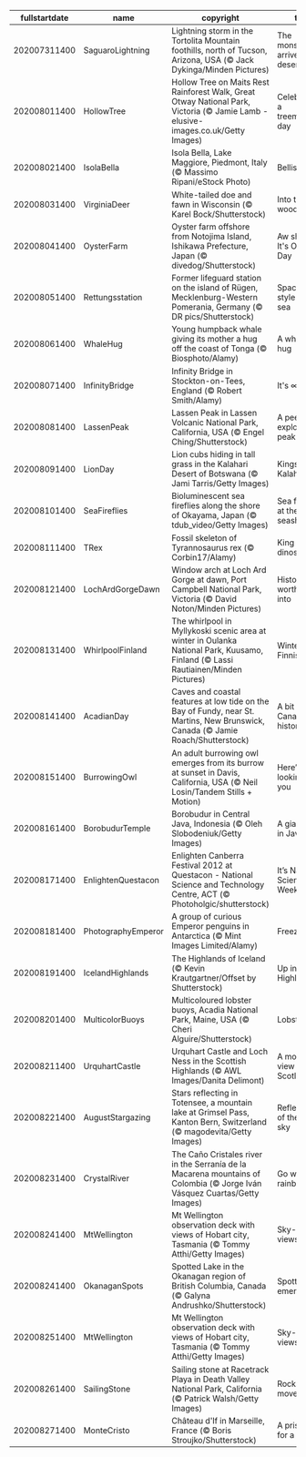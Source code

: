 |fullstartdate|name|copyright|title|image|
|--|--|--|--|--|
202007311400|SaguaroLightning|Lightning storm in the Tortolita Mountain foothills, north of Tucson, Arizona, USA (© Jack Dykinga/Minden Pictures)|The monsoon arrives in the desert|![](/en-AU/2020/08/202007311400SaguaroLightning.jpg)|
202008011400|HollowTree|Hollow Tree on Maits Rest Rainforest Walk, Great Otway National Park, Victoria (© Jamie Lamb - elusive-images.co.uk/Getty Images)|Celebrating a treemendous day|![](/en-AU/2020/08/202008011400HollowTree.jpg)|
202008021400|IsolaBella|Isola Bella, Lake Maggiore, Piedmont, Italy (© Massimo Ripani/eStock Photo)|Bellissima!|![](/en-AU/2020/08/202008021400IsolaBella.jpg)|
202008031400|VirginiaDeer|White-tailed doe and fawn in Wisconsin (© Karel Bock/Shutterstock)|Into the woods|![](/en-AU/2020/08/202008031400VirginiaDeer.jpg)|
202008041400|OysterFarm|Oyster farm offshore from Notojima Island, Ishikawa Prefecture, Japan (© divedog/Shutterstock)|Aw shucks, It's Oyster Day|![](/en-AU/2020/08/202008041400OysterFarm.jpg)|
202008051400|Rettungsstation|Former lifeguard station on the island of Rügen, Mecklenburg-Western Pomerania, Germany (© DR pics/Shutterstock)|Space-age style by the sea|![](/en-AU/2020/08/202008051400Rettungsstation.jpg)|
202008061400|WhaleHug|Young humpback whale giving its mother a hug off the coast of Tonga (© Biosphoto/Alamy)|A whale of a hug|![](/en-AU/2020/08/202008061400WhaleHug.jpg)|
202008071400|InfinityBridge|Infinity Bridge in Stockton-on-Tees, England (© Robert Smith/Alamy)|It's ∞ Day!|![](/en-AU/2020/08/202008071400InfinityBridge.jpg)|
202008081400|LassenPeak|Lassen Peak in Lassen Volcanic National Park, California, USA (© Engel Ching/Shutterstock)|A peek at an explosive peak|![](/en-AU/2020/08/202008081400LassenPeak.jpg)|
202008091400|LionDay|Lion cubs hiding in tall grass in the Kalahari Desert of Botswana (© Jami Tarris/Getty Images)|Kings of the Kalahari|![](/en-AU/2020/08/202008091400LionDay.jpg)|
202008101400|SeaFireflies|Bioluminescent sea fireflies along the shore of Okayama, Japan (© tdub_video/Getty Images)|Sea fireflies at the seashore|![](/en-AU/2020/08/202008101400SeaFireflies.jpg)|
202008111400|TRex|Fossil skeleton of Tyrannosaurus rex (© Corbin17/Alamy)|King of the dinosaurs|![](/en-AU/2020/08/202008111400TRex.jpg)|
202008121400|LochArdGorgeDawn|Window arch at Loch Ard Gorge at dawn, Port Campbell National Park, Victoria (© David Noton/Minden Pictures)|History worth diving into|![](/en-AU/2020/08/202008121400LochArdGorgeDawn.jpg)|
202008131400|WhirlpoolFinland|The whirlpool in Myllykoski scenic area at winter in Oulanka National Park, Kuusamo, Finland (© Lassi Rautiainen/Minden Pictures)|Winter in the Finnish wilds|![](/en-AU/2020/08/202008131400WhirlpoolFinland.jpg)|
202008141400|AcadianDay|Caves and coastal features at low tide on the Bay of Fundy, near St. Martins, New Brunswick, Canada (© Jamie Roach/Shutterstock)|A bit of Canadian history|![](/en-AU/2020/08/202008141400AcadianDay.jpg)|
202008151400|BurrowingOwl|An adult burrowing owl emerges from its burrow at sunset in Davis, California, USA (© Neil Losin/Tandem Stills + Motion)|Here’s looking at you|![](/en-AU/2020/08/202008151400BurrowingOwl.jpg)|
202008161400|BorobudurTemple|Borobudur in Central Java, Indonesia (© Oleh Slobodeniuk/Getty Images)|A giant relic in Java|![](/en-AU/2020/08/202008161400BorobudurTemple.jpg)|
202008171400|EnlightenQuestacon|Enlighten Canberra Festival 2012 at Questacon - National Science and Technology Centre, ACT (© Photoholgic/shutterstock)|It’s National Science Week!|![](/en-AU/2020/08/202008171400EnlightenQuestacon.jpg)|
202008181400|PhotographyEmperor|A group of curious Emperor penguins in Antarctica (© Mint Images Limited/Alamy)|Freeze frame|![](/en-AU/2020/08/202008181400PhotographyEmperor.jpg)|
202008191400|IcelandHighlands|The Highlands of Iceland (© Kevin Krautgartner/Offset by Shutterstock)|Up in the Highlands|![](/en-AU/2020/08/202008191400IcelandHighlands.jpg)|
202008201400|MulticolorBuoys|Multicoloured lobster buoys, Acadia National Park, Maine, USA (© Cheri Alguire/Shutterstock)|Lobster tales|![](/en-AU/2020/08/202008201400MulticolorBuoys.jpg)|
202008211400|UrquhartCastle|Urquhart Castle and Loch Ness in the Scottish Highlands (© AWL Images/Danita Delimont)|A monster view in Scotland|![](/en-AU/2020/08/202008211400UrquhartCastle.jpg)|
202008221400|AugustStargazing|Stars reflecting in Totensee, a mountain lake at Grimsel Pass, Kanton Bern, Switzerland (© magodevita/Getty Images)|Reflections of the night sky|![](/en-AU/2020/08/202008221400AugustStargazing.jpg)|
202008231400|CrystalRiver|The Caño Cristales river in the Serranía de la Macarena mountains of Colombia (© Jorge Iván Vásquez Cuartas/Getty Images)|Go with the rainbow flow|![](/en-AU/2020/08/202008231400CrystalRiver.jpg)|
202008241400|MtWellington|Mt Wellington observation deck with views of Hobart city, Tasmania (© Tommy Atthi/Getty Images)|Sky-high views|![](/en-AU/2020/08/202008241400MtWellington.jpg)|
202008241400|OkanaganSpots|Spotted Lake in the Okanagan region of British Columbia, Canada (© Galyna Andrushko/Shutterstock)|Spotted Lake emerges|![](/en-AU/2020/08/202008241400OkanaganSpots.jpg)|
202008251400|MtWellington|Mt Wellington observation deck with views of Hobart city, Tasmania (© Tommy Atthi/Getty Images)|Sky-high views|![](/en-AU/2020/08/202008251400MtWellington.jpg)|
202008261400|SailingStone|Sailing stone at Racetrack Playa in Death Valley National Park, California (© Patrick Walsh/Getty Images)|Rocks on the move|![](/en-AU/2020/08/202008261400SailingStone.jpg)|
202008271400|MonteCristo|Château d'If in Marseille, France (© Boris Stroujko/Shutterstock)|A prison fit for a count|![](/en-AU/2020/08/202008271400MonteCristo.jpg)|
